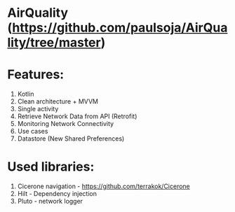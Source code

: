 # AirQuality (https://github.com/paulsoja/AirQuality/tree/master)

# Features:
1. Kotlin
1. Clean architecture + MVVM
1. Single activity
1. Retrieve Network Data from API (Retrofit)
1. Monitoring Network Connectivity
1. Use cases
1. Datastore (New Shared Preferences)

# Used libraries:
1. Cicerone navigation - https://github.com/terrakok/Cicerone
2. Hilt - Dependency injection
3. Pluto - network logger
